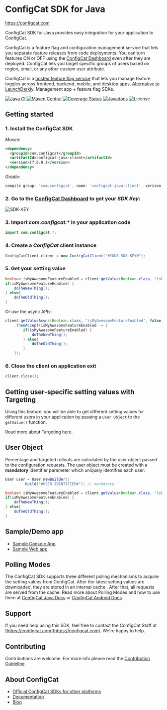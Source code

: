 # ConfigCat SDK for Java
https://configcat.com

ConfigCat SDK for Java provides easy integration for your application to ConfigCat.

ConfigCat is a feature flag and configuration management service that lets you separate feature releases from code deployments. You can turn features ON or OFF using the <a href="http://app.configcat.com" target="_blank">ConfigCat Dashboard</a> even after they are deployed. ConfigCat lets you target specific groups of users based on region, email, or any other custom user attribute.

ConfigCat is a <a href="https://configcat.com" target="_blank">hosted feature flag service</a> that lets you manage feature toggles across frontend, backend, mobile, and desktop apps. <a href="https://configcat.com" target="_blank">Alternative to LaunchDarkly</a>. Management app + feature flag SDKs.

[![Java CI](https://github.com/configcat/java-sdk/actions/workflows/java-ci.yml/badge.svg?branch=master)](https://github.com/configcat/java-sdk/actions/workflows/java-ci.yml)
[![Maven Central](https://maven-badges.herokuapp.com/maven-central/com.configcat/configcat-java-client/badge.svg)](https://maven-badges.herokuapp.com/maven-central/com.configcat/configcat-java-client)
[![Coverage Status](https://img.shields.io/codecov/c/github/ConfigCat/java-sdk.svg)](https://codecov.io/gh/ConfigCat/java-sdk)
[![Javadocs](http://javadoc.io/badge/com.configcat/configcat-java-client.svg)](http://javadoc.io/doc/com.configcat/configcat-java-client)
![License](https://img.shields.io/github/license/configcat/java-sdk.svg)

## Getting started

### 1. Install the ConfigCat SDK
*Maven:*
```xml
<dependency>
  <groupId>com.configcat</groupId>
  <artifactId>configcat-java-client</artifactId>
  <version>[7.0.0,)</version>
</dependency>
```
*Gradle:*
```groovy
compile group: 'com.configcat', name: 'configcat-java-client', version: '7.+'
```

### 2. Go to the <a href="https://app.configcat.com/sdkkey" target="_blank">ConfigCat Dashboard</a> to get your *SDK Key*:
![SDK-KEY](https://raw.githubusercontent.com/ConfigCat/java-sdk/master/media/readme02-3.png  "SDK-KEY")

### 3. Import *com.configcat.** in your application code
```java
import com.configcat.*;
```

### 4. Create a *ConfigCat* client instance
```java
ConfigCatClient client = new ConfigCatClient("#YOUR-SDK-KEY#");
```

### 5. Get your setting value
```java
boolean isMyAwesomeFeatureEnabled = client.getValue(Boolean.class, "isMyAwesomeFeatureEnabled", false);
if(isMyAwesomeFeatureEnabled) {
    doTheNewThing();
} else{
    doTheOldThing();
}
```
Or use the async APIs:
```java
client.getValueAsync(Boolean.class, "isMyAwesomeFeatureEnabled", false)
    .thenAccept(isMyAwesomeFeatureEnabled -> {
        if(isMyAwesomeFeatureEnabled) {
            doTheNewThing();
        } else{
            doTheOldThing();
        }
    });
```

### 6. Close the client on application exit
```dart
client.close();
```

## Getting user-specific setting values with Targeting
Using this feature, you will be able to get different setting values for different users in your application by passing a `User Object` to the `getValue()` function.

Read more about Targeting [here](https://configcat.com/docs/advanced/targeting/).


## User Object
Percentage and targeted rollouts are calculated by the user object passed to the configuration requests.
The user object must be created with a **mandatory** identifier parameter which uniquely identifies each user:
```java
User user = User.newBuilder()
        .build("#USER-IDENTIFIER#"); // mandatory

boolean isMyAwesomeFeatureEnabled = client.getValue(Boolean.class, "isMyAwesomeFeatureEnabled", user, false);
if(isMyAwesomeFeatureEnabled) {
    doTheNewThing();
} else{
    doTheOldThing();
}
```

## Sample/Demo app
* [Sample Console App](https://github.com/ConfigCat/java-sdk/tree/master/samples/console)
* [Sample Web app](https://github.com/ConfigCat/java-sdk/tree/master/samples/web)

## Polling Modes
The ConfigCat SDK supports three different polling mechanisms to acquire the setting values from ConfigCat. After the latest setting values are downloaded, they are stored in an internal cache . After that, all requests are served from the cache. Read more about Polling Modes and how to use them at [ConfigCat Java Docs](https://configcat.com/docs/sdk-reference/java/) or [ConfigCat Android Docs](https://configcat.com/docs/sdk-reference/android/).

## Support
If you need help using this SDK, feel free to contact the ConfigCat Staff at [https://configcat.com](https://configcat.com). We're happy to help.

## Contributing
Contributions are welcome. For more info please read the [Contribution Guideline](CONTRIBUTING.md).

## About ConfigCat
- [Official ConfigCat SDKs for other platforms](https://github.com/configcat)
- [Documentation](https://configcat.com/docs)
- [Blog](https://configcat.com/blog)

